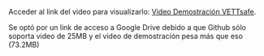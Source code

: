 Acceder al link del video para visualizarlo: [Video Demostración VETTsafe](https://drive.google.com/file/d/1rsEXxKwkRB1EDYNkyjd9J53YF4w6iiTQ/view?usp=sharing).

Se optó por un link de acceso a Google Drive debido a que Github sólo soporta video de 25MB y el video de demostración pesa más que eso (73.2MB)
